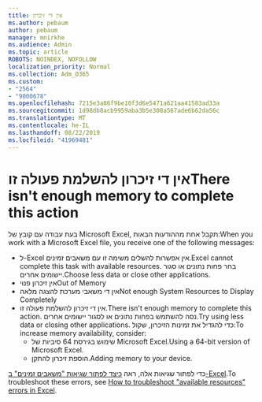 ```yaml
---
title: אין די זיכרון
ms.author: pebaum
author: pebaum
manager: mnirkhe
ms.audience: Admin
ms.topic: article
ROBOTS: NOINDEX, NOFOLLOW
localization_priority: Normal
ms.collection: Adm_O365
ms.custom:
- "2564"
- "9000678"
ms.openlocfilehash: 7215e3a86f9be10f3d6e5471a621aa41583ad33a
ms.sourcegitcommit: 1d98db8acb9959aba3b5e308a567ade6b62da56c
ms.translationtype: MT
ms.contentlocale: he-IL
ms.lasthandoff: 08/22/2019
ms.locfileid: "41969481"
---
```

# <a name="there-isnt-enough-memory-to-complete-this-action"></a><span data-ttu-id="aea0c-102">אין די זיכרון להשלמת פעולה זו</span><span class="sxs-lookup"><span data-stu-id="aea0c-102">There isn't enough memory to complete this action</span></span>

<span data-ttu-id="aea0c-103">בעת עבודה עם קובץ של Microsoft Excel, תקבל אחת מההודעות הבאות:</span><span class="sxs-lookup"><span data-stu-id="aea0c-103">When you work with a Microsoft Excel file, you receive one of the following messages:</span></span>

- <span data-ttu-id="aea0c-104">ל-Excel אין אפשרות להשלים משימה זו עם משאבים זמינים.</span><span class="sxs-lookup"><span data-stu-id="aea0c-104">Excel cannot complete this task with available resources.</span></span> <span data-ttu-id="aea0c-105">בחר פחות נתונים או סגור יישומים אחרים.</span><span class="sxs-lookup"><span data-stu-id="aea0c-105">Choose less data or close other applications.</span></span>
- <span data-ttu-id="aea0c-106">אין זיכרון פנוי</span><span class="sxs-lookup"><span data-stu-id="aea0c-106">Out of Memory</span></span>
- <span data-ttu-id="aea0c-107">אין די משאבי מערכת להצגה מלאה</span><span class="sxs-lookup"><span data-stu-id="aea0c-107">Not enough System Resources to Display Completely</span></span>
- <span data-ttu-id="aea0c-108">אין די זיכרון להשלמת פעולה זו.</span><span class="sxs-lookup"><span data-stu-id="aea0c-108">There isn't enough memory to complete this action.</span></span> <span data-ttu-id="aea0c-109">נסה להשתמש בפחות נתונים או לסגור יישומים אחרים.</span><span class="sxs-lookup"><span data-stu-id="aea0c-109">Try using less data or closing other applications.</span></span> <span data-ttu-id="aea0c-110">כדי להגדיל את זמינות הזיכרון, שקול:</span><span class="sxs-lookup"><span data-stu-id="aea0c-110">To increase memory availability, consider:</span></span> 
    - <span data-ttu-id="aea0c-111">שימוש בגירסת 64 סיביות של Microsoft Excel.</span><span class="sxs-lookup"><span data-stu-id="aea0c-111">Using a 64-bit version of Microsoft Excel.</span></span>
    - <span data-ttu-id="aea0c-112">הוספת זיכרון להתקן.</span><span class="sxs-lookup"><span data-stu-id="aea0c-112">Adding memory to your device.</span></span>

<span data-ttu-id="aea0c-113">כדי לפתור שגיאות אלה, ראה [כיצד לפתור שגיאות "משאבים זמינים" ב-Excel](https://docs.microsoft.com/office/troubleshoot/excel/available-resources-errors).</span><span class="sxs-lookup"><span data-stu-id="aea0c-113">To troubleshoot these errors, see [How to troubleshoot "available resources" errors in Excel](https://docs.microsoft.com/office/troubleshoot/excel/available-resources-errors).</span></span>